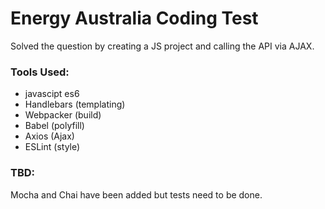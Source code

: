 # Energy Australia Coding Test

Solved the question by creating a JS project and calling the API via AJAX.

### Tools Used:

- javascipt es6
- Handlebars (templating)
- Webpacker (build)
- Babel (polyfill)
- Axios (Ajax)
- ESLint (style)

### TBD:

Mocha and Chai have been added but tests need to be done.
